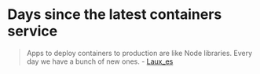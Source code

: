 # Days since the latest containers service

> Apps to deploy containers to production are like Node libraries. Every day we have a bunch of new ones. - [Laux_es](https://twitter.com/laux_es/status/796081523317415937)
